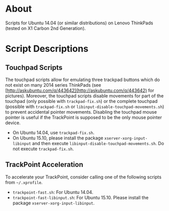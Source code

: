 # About

Scripts for Ubuntu 14.04 (or similar distributions) on Lenovo ThinkPads (tested
on X1 Carbon 2nd Generation).

# Script Descriptions

## Touchpad Scripts

The touchpad scripts allow for emulating three trackpad buttons which do not
exist on many 2014 series ThinkPads (see
[http://askubuntu.com/q/443642](http://askubuntu.com/q/443642) for pictures).
Moreover, the touchpad scripts disable movements for part of the touchpad (only
possible with `trackpad-fix.sh`) or the complete touchpad (possible with
`trackpad-fix.sh` or `libinput-disable-touchpad-movements.sh`) to prevent
accidental pointer movements. Disabling the touchpad mouse pointer is useful if
the TrackPoint is supposed to be the only mouse pointer device.

- On Ubuntu 14.04, use `trackpad-fix.sh`.
- On Ubuntu 15.10, please install the package
`xserver-xorg-input-libinput` and then execute
`libinput-disable-touchpad-movements.sh`. Do not execute
`trackpad-fix.sh`.

## TrackPoint Acceleration

To accelerate your TrackPoint, consider calling one of the following scripts from `~/.xprofile`.

- `trackpoint-fast.sh`: For Ubuntu 14.04.
- `trackpoint-fast-libinput.sh`: For Ubuntu 15.10. Please install the
package `xserver-xorg-input-libinput`.

